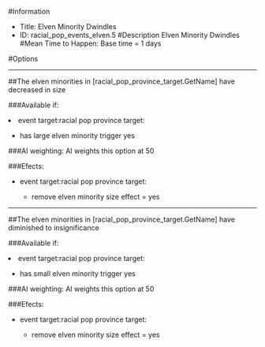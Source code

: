 #Information
 - Title: Elven Minority Dwindles
 - ID: racial_pop_events_elven.5
#Description
Elven Minority Dwindles
#Mean Time to Happen:
Base time = 1 days

#Options

___
##The elven minorities in [racial_pop_province_target.GetName] have decreased in size

###Available if:
<li>event target:racial pop province target:</li><ul><li>has large elven minority trigger yes</li></ul>

###AI weighting:
AI weights this option at 50


###Efects:<ul><li>event target:racial pop province target:</li><ul><li>remove elven minority size effect = yes</li></ul></ul>

___
##The elven minorities in [racial_pop_province_target.GetName] have diminished to insignificance

###Available if:
<li>event target:racial pop province target:</li><ul><li>has small elven minority trigger yes</li></ul>

###AI weighting:
AI weights this option at 50


###Efects:<ul><li>event target:racial pop province target:</li><ul><li>remove elven minority size effect = yes</li></ul></ul>
